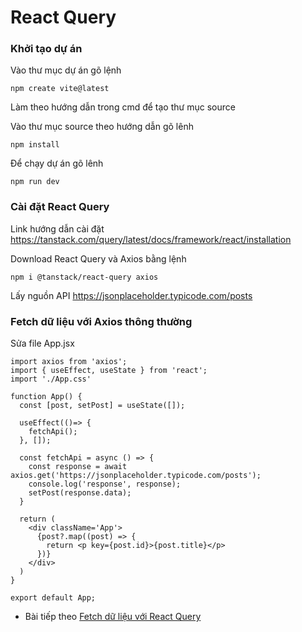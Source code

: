 # React Query

### Khởi tạo dự án

Vào thư mục dự án gõ lệnh
```
npm create vite@latest
```
Làm theo hướng dẫn trong cmd để tạo thư mục source

Vào thư mục source theo hướng dẫn gõ lênh

```
npm install
```

Để chạy dự án gõ lênh

```
npm run dev
```

### Cài đặt React Query

Link hướng dẫn cài đặt 
https://tanstack.com/query/latest/docs/framework/react/installation

Download React Query và Axios bằng lệnh

```
npm i @tanstack/react-query axios
```

Lấy nguồn API 
https://jsonplaceholder.typicode.com/posts

### Fetch dữ liệu với Axios thông thường

Sửa file App.jsx

```
import axios from 'axios';
import { useEffect, useState } from 'react';
import './App.css'

function App() {
  const [post, setPost] = useState([]);

  useEffect(()=> {
    fetchApi();
  }, []);

  const fetchApi = async () => {
    const response = await axios.get('https://jsonplaceholder.typicode.com/posts');
    console.log('response', response);
    setPost(response.data);
  }

  return (
    <div className='App'>
      {post?.map((post) => {
        return <p key={post.id}>{post.title}</p>
      })}
    </div>
  )
}

export default App;
```

* Bài tiếp theo [Fetch dữ liệu với React Query](lesson/session_002_fetch_api_reactquery.md)